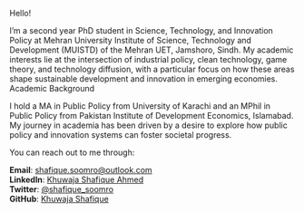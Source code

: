 Hello!

I’m a second year PhD student in Science, Technology, and Innovation Policy at Mehran University Institute of Science, Technology and Development (MUISTD) of the Mehran UET, Jamshoro, Sindh. My academic interests lie at the intersection of industrial policy, clean technology, game theory, and technology diffusion, with a particular focus on how these areas shape sustainable development and innovation in emerging economies.
Academic Background

I hold a MA in Public Policy from University of Karachi and an MPhil in Public Policy from Pakistan Institute of Development Economics, Islamabad. My journey in academia has been driven by a desire to explore how public policy and innovation systems can foster societal progress. 
    
You can reach out to me through:

**Email**: [shafique.soomro@outlook.com](mailto:shafique.soomro@outlook.com)  
**LinkedIn**: [Khuwaja Shafique Ahmed](https://www.linkedin.com/in/khuwaja-shafique-ahmed)  
**Twitter**: [@shafique_soomro](https://twitter.com/shafique_soomro)  
**GitHub**: [Khuwaja Shafique](https://github.com/khuwajashafique)
